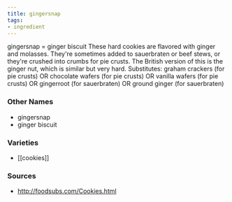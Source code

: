 ```yaml
---
title: gingersnap
tags:
- ingredient
---
```

gingersnap = ginger biscuit These hard cookies are flavored with ginger and molasses. They're sometimes added to sauerbraten or beef stews, or they're crushed into crumbs for pie crusts. The British version of this is the ginger nut, which is similar but very hard. Substitutes: graham crackers (for pie crusts) OR chocolate wafers (for pie crusts) OR vanilla wafers (for pie crusts) OR gingerroot (for sauerbraten) OR ground ginger (for sauerbraten)

### Other Names

* gingersnap
* ginger biscuit

### Varieties

* [[cookies]]

### Sources
* http://foodsubs.com/Cookies.html
